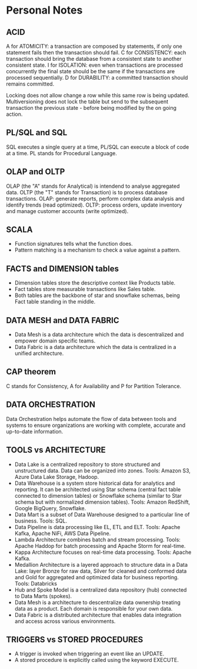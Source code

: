 # Personal Notes

## ACID
A for ATOMICITY: a transaction are composed by statements, if only one statement fails then the transaction should fail.
C for CONSISTENCY: each transaction should bring the database from a consistent state to another consistent state.
I for ISOLATION: even when transactions are processed concurrently the final state should be the same if the transactions are processed sequentially.
D for DURABILITY: a committed transaction should remains committed.

Locking does not allow change a row while this same row is being updated.
Multiversioning does not lock the table but send to the subsequent transaction the previous state - before being modified by the on going action.

## PL/SQL and SQL
SQL executes a single query at a time, PL/SQL can execute a block of code at a time. PL stands for Procedural Language.

## OLAP and OLTP
OLAP (the "A" stands for Analytical) is intendend to analyse aggregated data. OLTP (the "T" stands for Transaction) is to process database transactions.
OLAP: generate reports, perform complex data analysis and identify trends (read optimized).
OLTP: process orders, update inventory and manage customer accounts (write optimized).

## SCALA
- Function signatures tells what the function does.
- Pattern matching is a mechanism to check a value against a pattern.

## FACTS and DIMENSION tables
- Dimension tables store the descriptive context like Products table.
- Fact tables store measurable transactions like Sales table.
- Both tables are the backbone of star and snowflake schemas, being Fact table standing in the middle.

## DATA MESH and DATA FABRIC
- Data Mesh is a data architecture which the data is descentralized and empower domain specific teams.
- Data Fabric is a data architecture which the data is centralized in a unified architecture.

## CAP theorem
C stands for Consistency, A for Availability and P for Partition Tolerance.

## DATA ORCHESTRATION
Data Orchestration helps automate the flow of data between tools and systems to ensure organizations are working with complete, accurate and up-to-date information.

## TOOLS vs ARCHITECTURE
- Data Lake is a centralized repository to store structured and unstructured data. Data can be organized into zones. Tools: Amazon S3, Azure Data Lake Storage, Hadoop.
- Data Warehouse is a system store historical data for analytics and reporting. It can be architected using Star schema (central fact table connected to dimension tables) or Snowflake schema (similar to Star schema but with normalized dimension tables). Tools: Amazon RedShift, Google BigQuery, Snowflake.
- Data Mart is a subset of Data Warehouse designed to a particular line of business. Tools: SQL.
- Data Pipeline is data processing like EL, ETL and ELT. Tools: Apache Kafka, Apache NiFi, AWS Data Pipeline.
- Lambda Architecture combines batch and stream processing. Tools: Apache Haddop for batch processing and Apache Storm for real-time.
- Kappa Architecture focuses on real-time data processing. Tools: Apache Kafka.
- Medallion Architecture is a layered approach to structure data in a Data Lake: layer Bronze for raw data, Silver for cleaned and conformed data and Gold for aggregated and optimized data for business reporting. Tools: Databricks
- Hub and Spoke Model is a centralized data repository (hub) connected to Data Marts (spokes).
- Data Mesh is a architecture to descentralize data ownership treating data as a product. Each domain is responsible for your own data.
- Data Fabric is a distributed architecture that enables data integration and access across various environments.

## TRIGGERS vs STORED PROCEDURES
- A trigger is invoked when triggering an event like an UPDATE.
- A stored procedure is explicitly called using the keyword EXECUTE.